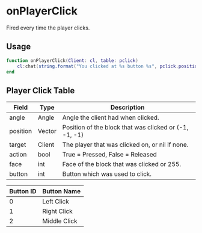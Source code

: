 # onPlayerClick

Fired every time the player clicks.

## Usage

```lua
function onPlayerClick(Client: cl, table: pclick)
    cl:chat(string.format("You clicked at %s button %s", pclick.position, pclick.button))
end
```

## Player Click Table

| Field     | Type      | Description                                               |
|-----------|-----------|-----------------------------------------------------------|
| angle     | Angle     | Angle the client had when clicked.                        |
| position  | Vector    | Position of the block that was clicked or (-1, -1, -1)    |
| target    | Client    | The player that was clicked on, or nil if none.           |
| action    | bool      | True = Pressed, False = Released                          |
| face      | int       | Face of the block that was clicked or 255.                |
| button    | int       | Button which was used to click.                           |

| Button ID | Button Name  |
|-----------|--------------|
| 0         | Left Click   |
| 1         | Right Click  |
| 2         | Middle Click |
